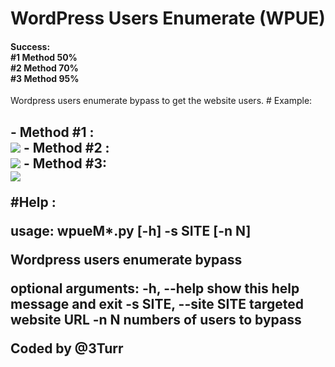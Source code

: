 # WordPress Users Enumerate (WPUE)
<h4>Success: <br> #1 Method 50%<br> #2 Method 70%<br> #3 Method 95%<br></h4>
Wordpress users enumerate  bypass to get the website users.
# Example:
<h2>
 - Method #1 :<br>
<img src=http://i.imgur.com/s9GXgha.png />
 - Method #2 :<br>
<img src=http://i.imgur.com/CAMalsz.png />
 - Method #3: <br>
<img src=http://i.imgur.com/Bsmfi4z.png />

#Help :
<p>usage: wpueM*.py [-h] -s SITE [-n N]

Wordpress users enumerate bypass

optional arguments:
 -h, --help            show this help message and exit
 -s SITE, --site SITE  targeted website URL
 -n N                  numbers of users to bypass

Coded by @3Turr
